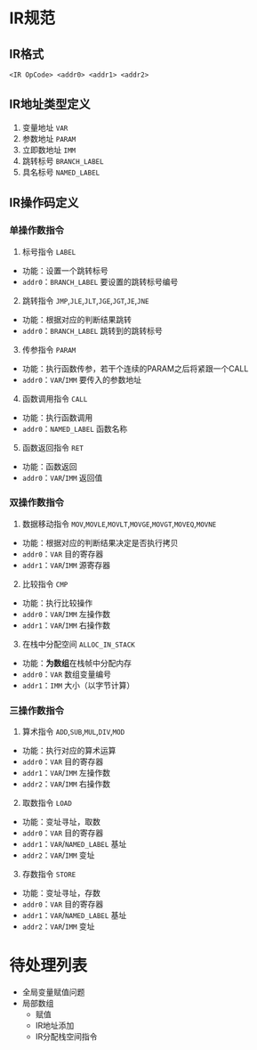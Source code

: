 # IR规范

## IR格式

`<IR OpCode> <addr0> <addr1> <addr2>`

## IR地址类型定义

1. 变量地址   `VAR`
2. 参数地址   `PARAM`
3. 立即数地址 `IMM`
4. 跳转标号   `BRANCH_LABEL`
5. 具名标号   `NAMED_LABEL`

## IR操作码定义

### 单操作数指令

1. 标号指令 `LABEL`
  * 功能：设置一个跳转标号
  * `addr0`：`BRANCH_LABEL` 要设置的跳转标号编号

2. 跳转指令 `JMP`,`JLE`,`JLT`,`JGE`,`JGT`,`JE`,`JNE`
  * 功能：根据对应的判断结果跳转
  * `addr0`：`BRANCH_LABEL` 跳转到的跳转标号

3. 传参指令 `PARAM`
  * 功能：执行函数传参，若干个连续的PARAM之后将紧跟一个CALL
  * `addr0`：`VAR`/`IMM` 要传入的参数地址

4. 函数调用指令 `CALL`
  * 功能：执行函数调用
  * `addr0`：`NAMED_LABEL` 函数名称

5. 函数返回指令 `RET`
  * 功能：函数返回
  * `addr0`：`VAR`/`IMM` 返回值

### 双操作数指令

1. 数据移动指令 `MOV`,`MOVLE`,`MOVLT`,`MOVGE`,`MOVGT`,`MOVEQ`,`MOVNE`
  * 功能：根据对应的判断结果决定是否执行拷贝
  * `addr0`：`VAR`       目的寄存器
  * `addr1`：`VAR`/`IMM` 源寄存器

2. 比较指令 `CMP`
  * 功能：执行比较操作
  * `addr0`：`VAR`/`IMM` 左操作数
  * `addr1`：`VAR`/`IMM` 右操作数

3. 在栈中分配空间 `ALLOC_IN_STACK`
  * 功能：**为数组**在栈帧中分配内存
  * `addr0`：`VAR` 数组变量编号
  * `addr1`：`IMM` 大小（以字节计算）

### 三操作数指令

1. 算术指令 `ADD`,`SUB`,`MUL`,`DIV`,`MOD`
  * 功能：执行对应的算术运算
  * `addr0`：`VAR`       目的寄存器
  * `addr1`：`VAR`/`IMM` 左操作数
  * `addr2`：`VAR`/`IMM` 右操作数

2. 取数指令 `LOAD`
  * 功能：变址寻址，取数
  * `addr0`：`VAR`               目的寄存器
  * `addr1`：`VAR`/`NAMED_LABEL` 基址
  * `addr2`：`VAR`/`IMM`         变址

3. 存数指令 `STORE`
  * 功能：变址寻址，存数
  * `addr0`：`VAR`               目的寄存器
  * `addr1`：`VAR`/`NAMED_LABEL` 基址
  * `addr2`：`VAR`/`IMM`         变址

# 待处理列表
* 全局变量赋值问题
* 局部数组
  - 赋值
  - IR地址添加
  - IR分配栈空间指令

